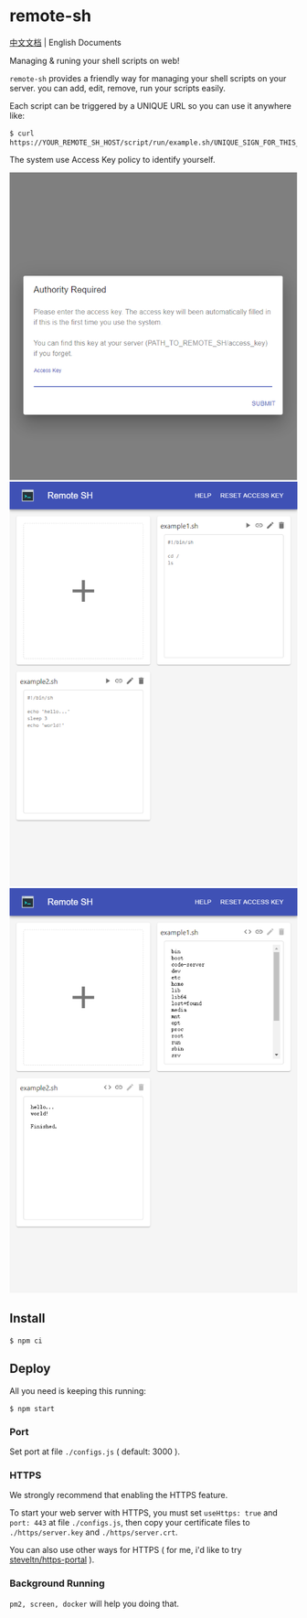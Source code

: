 # remote-sh

[中文文档](./README_zh_cn.md) |
English Documents

Managing & runing your shell scripts on web!

`remote-sh` provides a friendly way for managing your shell scripts on your server. you can add, edit, remove, run your scripts easily.

Each script can be triggered by a UNIQUE URL so you can use it anywhere like:

```
$ curl https://YOUR_REMOTE_SH_HOST/script/run/example.sh/UNIQUE_SIGN_FOR_THIS_SCRIPT
```

The system use Access Key policy to identify yourself.

![img1](./assets/img1.png)
![img2](./assets/img2.png)
![img3](./assets/img3.png)

## Install

```
$ npm ci
```

## Deploy

All you need is keeping this running:

```
$ npm start
```

### Port

Set port at file `./configs.js` ( default: 3000 ).

### HTTPS

We strongly recommend that enabling the HTTPS feature.

To start your web server with HTTPS, you must set `useHttps: true` and `port: 443` at file `./configs.js`, then copy your certificate files to `./https/server.key` and `./https/server.crt`.

You can also use other ways for HTTPS ( for me, i'd like to try [steveltn/https-portal](https://hub.docker.com/r/steveltn/https-portal/) ).

### Background Running

`pm2, screen, docker` will help you doing that.
